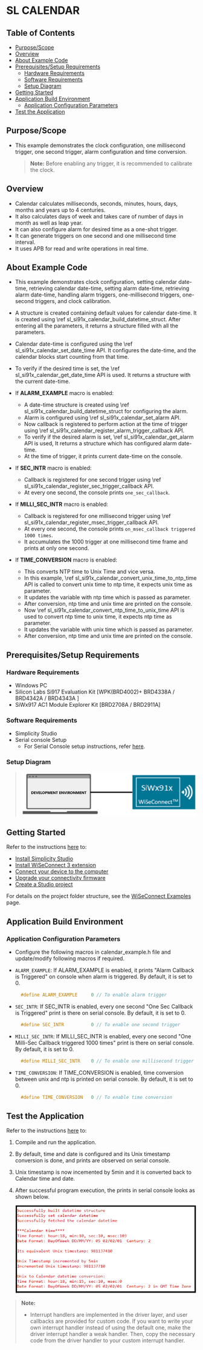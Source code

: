 # SL CALENDAR

## Table of Contents

- [Purpose/Scope](#purposescope)
- [Overview](#overview)
- [About Example Code](#about-example-code)
- [Prerequisites/Setup Requirements](#prerequisitessetup-requirements)
  - [Hardware Requirements](#hardware-requirements)
  - [Software Requirements](#software-requirements)
  - [Setup Diagram](#setup-diagram)
- [Getting Started](#getting-started)
- [Application Build Environment](#application-build-environment)
  - [Application Configuration Parameters](#application-configuration-parameters)
- [Test the Application](#test-the-application)

## Purpose/Scope

- This example demonstrates the clock configuration, one millisecond trigger, one second trigger, alarm configuration and time conversion.

  > **Note:** Before enabling any trigger, it is recommended to calibrate the clock.

## Overview

-	Calendar calculates milliseconds, seconds, minutes, hours, days, months and years up to 4 centuries.
-	It also calculates days of week and takes care of number of days in month as well as leap year.
-	It can also configure alarm for desired time as a one-shot trigger.
-	It can generate triggers on one second and one millisecond time interval.
-	It uses APB for read and write operations in real time.

## About Example Code

- This example demonstrates clock configuration, setting calendar date-time, retrieving calendar date-time, setting alarm date-time, retrieving alarm date-time, handling alarm triggers, one-millisecond triggers, one-second triggers, and clock calibration.
- A structure is created containing default values for calendar date-time. It is created using \ref sl_si91x_calendar_build_datetime_struct. After entering all the parameters, it returns a structure filled with all the parameters.
- Calendar date-time is configured using the \ref sl_si91x_calendar_set_date_time API. It configures the date-time, and the calendar blocks start counting from that time.
- To verify if the desired time is set, the \ref sl_si91x_calendar_get_date_time API is used. It returns a structure with the current date-time.

- If **ALARM_EXAMPLE** macro is enabled:

  - A date-time structure is created using \ref sl_si91x_calendar_build_datetime_struct for configuring the alarm.  
  - Alarm is configured using \ref sl_si91x_calendar_set_alarm API.
  - Now callback is registered to perform action at the time of trigger using \ref sl_si91x_calendar_register_alarm_trigger_callback API.
  - To verify if the desired alarm is set, \ref sl_si91x_calendar_get_alarm API is used, It returns a structure which has configured alarm date-time.
  - At the time of trigger, it prints current date-time on the console.

- If **SEC_INTR** macro is enabled:

  - Callback is registered for one second trigger using \ref sl_si91x_calendar_register_sec_trigger_callback API.
  - At every one second, the console prints `one_sec_callback`.

- If **MILLI_SEC_INTR** macro is enabled:

  - Callback is registered for one millisecond trigger using \ref sl_si91x_calendar_register_msec_trigger_callback API.
  - At every one second, the console prints `on_msec_callback triggered 1000 times`.
  - It accumulates the 1000 trigger at one millisecond time frame and prints at only one second.

- If **TIME_CONVERSION** macro is enabled:

  - This converts NTP time to Unix Time and vice versa.
  - In this example, \ref sl_si91x_calendar_convert_unix_time_to_ntp_time API is called to convert unix time to ntp time, it expects unix time as parameter.
  - It updates the variable with ntp time which is passed as parameter.
  - After conversion, ntp time and unix time are printed on the console.
  - Now \ref sl_si91x_calendar_convert_ntp_time_to_unix_time API is used to convert ntp time to unix time, it expects ntp time as parameter.
  - It updates the variable with unix time which is passed as parameter.
  - After conversion, ntp time and unix time are printed on the console.

## Prerequisites/Setup Requirements

### Hardware Requirements

- Windows PC
- Silicon Labs Si917 Evaluation Kit [WPK(BRD4002)+ BRD4338A / BRD4342A / BRD4343A ]
- SiWx917 AC1 Module Explorer Kit [BRD2708A / BRD2911A]

### Software Requirements

- Simplicity Studio
- Serial console Setup
  - For Serial Console setup instructions, refer [here](https://docs.silabs.com/wiseconnect/latest/wiseconnect-developers-guide-developing-for-silabs-hosts/#console-input-and-output).

### Setup Diagram

> ![Figure: Introduction](resources/readme/setupdiagram.png)

## Getting Started

Refer to the instructions [here](https://docs.silabs.com/wiseconnect/latest/wiseconnect-getting-started/) to:

- [Install Simplicity Studio](https://docs.silabs.com/wiseconnect/latest/wiseconnect-developers-guide-developing-for-silabs-hosts/#install-simplicity-studio)
- [Install WiSeConnect 3 extension](https://docs.silabs.com/wiseconnect/latest/wiseconnect-developers-guide-developing-for-silabs-hosts/#install-the-wi-se-connect-3-extension)
- [Connect your device to the computer](https://docs.silabs.com/wiseconnect/latest/wiseconnect-developers-guide-developing-for-silabs-hosts/#connect-si-wx91x-to-computer)
- [Upgrade your connectivity firmware ](https://docs.silabs.com/wiseconnect/latest/wiseconnect-developers-guide-developing-for-silabs-hosts/#update-si-wx91x-connectivity-firmware)
- [Create a Studio project ](https://docs.silabs.com/wiseconnect/latest/wiseconnect-developers-guide-developing-for-silabs-hosts/#create-a-project)

For details on the project folder structure, see the [WiSeConnect Examples](https://docs.silabs.com/wiseconnect/latest/wiseconnect-examples/#example-folder-structure) page.

## Application Build Environment

### Application Configuration Parameters

- Configure the following macros in calendar_example.h file and update/modify following macros if required.

- `ALARM_EXAMPLE`: If ALARM_EXAMPLE is enabled, it prints "Alarm Callback is Triggered" on console when alarm is triggered. By default, it is set to 0.

  ```C
    #define ALARM_EXAMPLE     0 // To enable alarm trigger 
  ```

- `SEC_INTR`: If SEC_INTR is enabled, every one second "One Sec Callback is Triggered" print is there on serial console. By default, it is set to 0.

  ```C
    #define SEC_INTR          0 // To enable one second trigger 
  ```

- `MILLI_SEC_INTR`: If MILLI_SEC_INTR is enabled, every one second "One Milli-Sec Callback triggered 1000 times" print is there on serial console. By default, it is set to 0.

  ```C
    #define MILLI_SEC_INTR    0 // To enable one millisecond trigger 
  ```

- `TIME_CONVERSION`: If TIME_CONVERSION is enabled, time conversion between unix and ntp is printed on serial console. By default, it is set to 0.

  ```C
    #define TIME_CONVERSION   0 // To enable time conversion 
  ```

## Test the Application

Refer to the instructions [here](https://docs.silabs.com/wiseconnect/latest/wiseconnect-getting-started/) to:

1. Compile and run the application.
2. By default, time and date is configured and its Unix timestamp conversion is done, and prints are observed on serial console.
3. Unix timestamp is now incemented by 5min and it is converted back to Calendar time and date.
4. After successful program execution, the prints in serial console looks as shown below.

    ![Figure: Introduction](resources/readme/output.png)

> **Note:**
>
> - Interrupt handlers are implemented in the driver layer, and user callbacks are provided for custom code. If you want to write your own interrupt handler instead of using the default one, make the driver interrupt handler a weak handler. Then, copy the necessary code from the driver handler to your custom interrupt handler.
